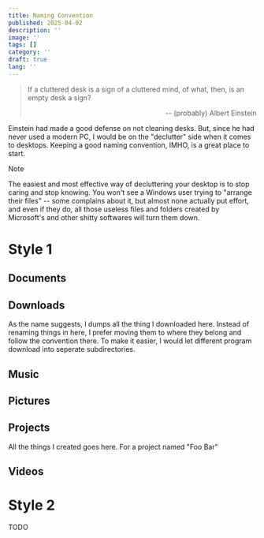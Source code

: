 ```yaml
---
title: Naming Convention
published: 2025-04-02
description: ''
image: ''
tags: []
category: ''
draft: true
lang: ''
---
```


> If a cluttered desk is a sign of a cluttered mind, of what, then, is an empty desk a sign?
> <div style="text-align: right">-- (probably) Albert Einstein</div>

Einstein had made a good defense on not cleaning desks. But, since he had never used a modern PC, I would be on the "declutter" side when it comes to desktops. Keeping a good naming convention, IMHO, is a great place to start.

> [!NOTE]
> The easiest and most effective way of decluttering your desktop is to stop caring and stop knowing. You won't see a Windows user trying to "arrange their files" -- some complains about it, but almost none actually put effort, and even if they do, all those useless files and folders created by Microsoft's and other shitty softwares will turn them down.

# Style 1

## Documents

## Downloads

As the name suggests, I dumps all the thing I downloaded here. Instead of renaming things in here, I prefer moving them to where they belong and follow the convention there. To make it easier, I would let different program download into seperate subdirectories.

## Music

## Pictures

## Projects

All the things I created goes here. For a project named "Foo Bar"

## Videos

# Style 2

TODO

